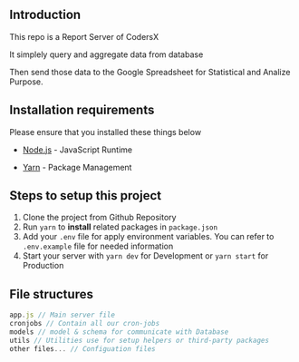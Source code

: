 ## Introduction
This repo is a Report Server of CodersX

It simplely query and aggregate data from database 

Then send those data to the Google Spreadsheet for Statistical and Analize Purpose.

## Installation requirements
Please ensure that you installed these things below
- [Node.js](https://nodejs.org/en/) - JavaScript Runtime

- [Yarn](https://classic.yarnpkg.com/en/docs/install/#mac-stable) - Package Management

## Steps to setup this project
1. Clone the project from Github Repository
2. Run `yarn` to **install** related packages in `package.json`
3. Add your `.env` file for apply environment variables. You can refer to `.env.example` file for needed information
3. Start your server with `yarn dev` for Development or `yarn start` for Production

## File structures
```Javascript
app.js // Main server file
cronjobs // Contain all our cron-jobs
models // model & schema for communicate with Database
utils // Utilities use for setup helpers or third-party packages
other files... // Configuation files
```